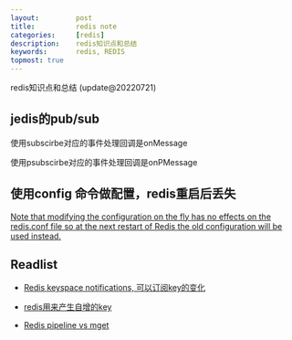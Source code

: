 ```yaml
---
layout:     	post
title:      	redis note
categories: 	[redis]
description:   	redis知识点和总结
keywords: 		redis, REDIS
topmost: true
---
```


redis知识点和总结 (update@20220721)

## jedis的pub/sub

使用subscirbe对应的事件处理回调是onMessage

使用psubscirbe对应的事件处理回调是onPMessage

## 使用config 命令做配置，redis重启后丢失

[Note that modifying the configuration on the fly has no effects on the redis.conf file so at the next restart of Redis the old configuration will be used instead.](https://redis.io/docs/manual/config/)

## Readlist

- [Redis keyspace notifications, 可以订阅key的变化](https://redis.io/docs/manual/keyspace-notifications/)

- [redis用来产生自增的key](https://github.com/redis/redis/issues/4265)

- [Redis pipeline vs mget](https://stackoverflow.com/questions/61529777/redis-pipeline-vs-mget)

  

